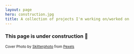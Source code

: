 ```yaml
---
layout: page
hero: construction.jpg
title: A collection of projects I'm working on/worked on
---
```


### This page is under construction 🚧

<small>Cover Photo by [Skitterphoto](https://www.pexels.com/@skitterphoto) from [Pexels](https://www.pexels.com/photo/collection-of-construction-safety-helmet-38070)</small>
